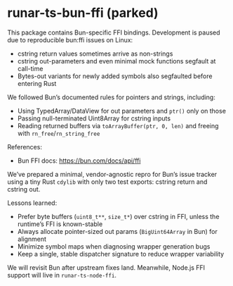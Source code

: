 # runar-ts-bun-ffi (parked)

This package contains Bun-specific FFI bindings. Development is paused due to reproducible bun:ffi issues on Linux:

- cstring return values sometimes arrive as non-strings
- cstring out-parameters and even minimal mock functions segfault at call-time
- Bytes-out variants for newly added symbols also segfaulted before entering Rust

We followed Bun’s documented rules for pointers and strings, including:
- Using TypedArray/DataView for out parameters and `ptr()` only on those
- Passing null-terminated Uint8Array for cstring inputs
- Reading returned buffers via `toArrayBuffer(ptr, 0, len)` and freeing with `rn_free`/`rn_string_free`

References:
- Bun FFI docs: https://bun.com/docs/api/ffi

We’ve prepared a minimal, vendor-agnostic repro for Bun’s issue tracker using a tiny Rust `cdylib` with only two test exports: cstring return and cstring out.

Lessons learned:
- Prefer byte buffers (`uint8_t**`, `size_t*`) over cstring in FFI, unless the runtime’s FFI is known-stable
- Always allocate pointer-sized out params (`BigUint64Array` in Bun) for alignment
- Minimize symbol maps when diagnosing wrapper generation bugs
- Keep a single, stable dispatcher signature to reduce wrapper variability

We will revisit Bun after upstream fixes land. Meanwhile, Node.js FFI support will live in `runar-ts-node-ffi`.
